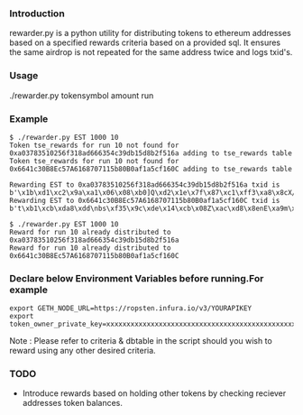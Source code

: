 ### Introduction
rewarder.py is a python utility for distributing tokens to ethereum addresses based on a specified rewards criteria based on a provided sql. It ensures the same airdrop is not repeated for the same address twice and logs txid's.

### Usage
./rewarder.py tokensymbol amount run

### Example
```
$ ./rewarder.py EST 1000 10
Token tse_rewards for run 10 not found for 0xa03783510256f318ad666354c39db15d8b2f516a adding to tse_rewards table
Token tse_rewards for run 10 not found for 0x6641c30B8Ec57A6168707115b80B0af1a5cf160C adding to tse_rewards table

Rewarding EST to 0xa03783510256f318ad666354c39db15d8b2f516a txid is  b'\x1b\xd1\xc2\x9a\xa1\x06\x08\xb0]Q\xd2\x1e\x7f\x87\xc1\xff3\xa8\x8cX/\xb9\xf02\xc4\xd3c\xd9\xe7\x08\r%'
Rewarding EST to 0x6641c30B8Ec57A6168707115b80B0af1a5cf160C txid is  b't\xb1\xcb\xda8\xdd\nbs\xf35\x9c\xde\x14\xcb\x08Z\xac\xd8\x8enE\xa9m\xb2\xb0\xf1\xbaZU#\xcf'

$ ./rewarder.py EST 1000 10
Reward for run 10 already distributed to 0xa03783510256f318ad666354c39db15d8b2f516a
Reward for run 10 already distributed to 0x6641c30B8Ec57A6168707115b80B0af1a5cf160C
```

### Declare below Environment Variables before running.For example
```
export GETH_NODE_URL=https://ropsten.infura.io/v3/YOURAPIKEY
export token_owner_private_key=xxxxxxxxxxxxxxxxxxxxxxxxxxxxxxxxxxxxxxxxxxxxxxxxxxxxxxxxxxxxxxx
```

Note : Please refer to criteria & dbtable in the script should you wish to reward using any other desired criteria.


### TODO
- Introduce rewards based on holding other tokens by checking reciever addresses token balances.
